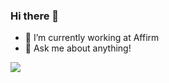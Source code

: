 ### Hi there 👋

- 🔭 I’m currently working at Affirm
- 💬 Ask me about anything!

![](https://hit.yhype.me/github/profile?user_id=14958041)
